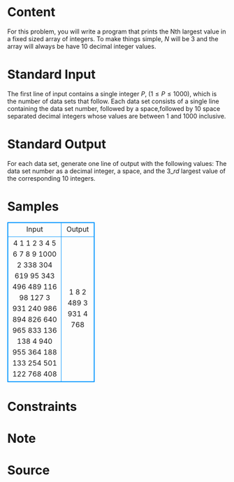 
# Content

For this problem, you will write a program that prints the Nth largest value in a fixed sized array of integers. To make things simple, $N$ will be $3$ and the array will always be have $10$ decimal integer values.

# Standard Input

The first line of input contains a single integer $P$, ($1\leq P\leq 1000$), which is the number of data sets that follow. Each data set consists of a single line containing the data set number, followed by a space,followed by $10$ space separated decimal integers whose values are between $1$ and $1000$ inclusive.

# Standard Output

For each data set, generate one line of output with the following values: The data set number as a decimal integer, a space, and the $3\_{rd}$ largest value of the corresponding $10$ integers.

# Samples

<style>
        table,table tr th, table tr td { border:1px solid #0094ff; }
        table { width: 200px; min-height: 25px; line-height: 25px; text-align: center; border-collapse: collapse;}   
    </style>
<table>
	<tr>
		<td>Input</td>
		<td>Output</td>
	</tr>
<tr><td>4
1 1 2 3 4 5 6 7 8 9 1000
2 338 304 619 95 343 496 489 116 98 127
3 931 240 986 894 826 640 965 833 136 138
4 940 955 364 188 133 254 501 122 768 408</td><td>1 8
2 489
3 931
4 768</td></tr></table>


# Constraints



# Note



# Source


